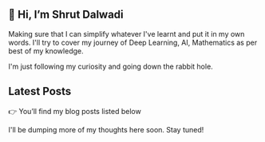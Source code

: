 ## 👋 Hi, I’m Shrut Dalwadi

Making sure that I can simplify whatever I've learnt and put it in my own words. I'll try to cover my journey of Deep Learning, AI, Mathematics as per best of my knowledge.

I'm just following my curiosity and going down the rabbit hole.

## Latest Posts

👉 You’ll find my blog posts listed below

I'll be dumping more of my thoughts here soon. Stay tuned!
